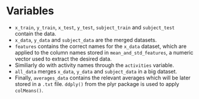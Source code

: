 # Variables

* `x_train`, `y_train`, `x_test`, `y_test`, `subject_train` and `subject_test` contain the data.
* `x_data`, `y_data` and `subject_data` are the merged datasets.
* `features` contains the correct names for the `x_data` dataset, which are applied to the column names stored in `mean_and_std_features`, a numeric vector used to extract the desired data.
* Similiarly do with activity names through the `activities` variable.
* `all_data` merges `x_data`, `y_data` and `subject_data` in a big dataset.
* Finally, `averages_data` contains the relevant averages which will be later stored in a `.txt` file. `ddply()` from the plyr package is used to apply `colMeans()`.
